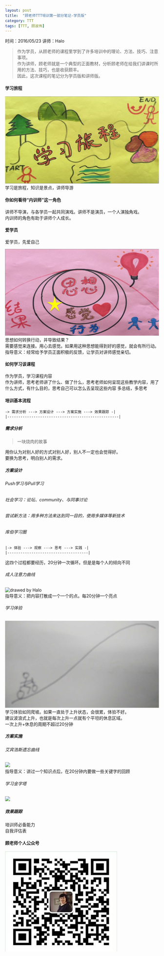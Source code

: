 ```yaml
---
layout: post
title:  "顾老师TTT培训第一部分笔记-学员版"
category: TTT
tags: [TTT, 顾淑伟]
---
```


时间：2016/05/23 讲师：Halo

>作为学员，从顾老师的课程里学到了许多培训中的理论、方法、技巧、注意事项。  
作为讲师，顾老师就是一个典型的正面教材，分析顾老师在给我们讲课时所用的方法、技巧，也是收获颇丰。  
因此，这次课程的笔记分为学员版和讲师版。

#### 学习旅程

![drawed by Halo](/image/learning_trip.jpg)  
学习是旅程，知识是景点，讲师导游

#### 你如何看待“内训师”这一角色

讲师不导演，与各学员一起共同演戏。讲师不是演员，一个人演独角戏。  
内训师的角色有助于讲师个人成长。

#### 爱学员

爱学员，先爱自己

![drawed by Halo](/image/love_your_student.jpg)  
思想如何转换行动，并导致结果？  
需要感觉来连接。用心去感觉。如果用这种思想能得到好的感觉，就会有所行动。  
指导意义：经常给予学员正面积极的反馈，让学员对讲师感觉亲切。

#### 如何学习该课程

作为学员，学习课程内容  
作为讲师，思考老师讲了什么、做了什么，思考老师如何呈现这些教学内容，用了什么方式，有什么目的，思考自己可以怎么去呈现这些内容
多总结，多思考

#### 培训基本流程

```
-> 需求分析 ---> 方案设计 ---> 方案实施 ---> 效果跟踪 -|
|---------------------------------------------------|
```

##### 需求分析

> 一块烧肉的故事

用你认为对别人好的方式对别人好，别人不一定也会觉得好。  
要换为思考，明白别人的需求。

##### 方案设计

###### Push学习与Pull学习

###### 社会学习：论坛、community、与同事讨论

###### 尝试新方法：用多种方法来达到同一目的，使用多媒体等新技术

###### 库伯学习圈

```
|-> 体验 ---> 观察 ---> 思考 ---> 实践 -|
|-------------------------------------| 
```
这四个过程都要经历，20分钟一次循环。但是是每个人的倾向不同

###### 成人注意力曲线

![drawed by Halo](/image/learning_attention_curve.jpg)  
指导意义：把内容打散成一个一个的点。每20分钟一个亮点

###### 学习体验

![](/image/learning_experience.jpg)  
学习体验如同爬坡。如果一直处于上升状态，会很累，体验不好。  
建议波浪式上升，也就是每次上升一点就有个平坦的休息区域。  
一次上升+休息的周期不超过20分钟  

##### 方案实施

###### 艾宾浩斯遗忘曲线

![](https://ss0.bdstatic.com/94oJfD_bAAcT8t7mm9GUKT-xh_/timg?image&quality=100&size=b4000_4000&sec=1464911327&di=65aac5691eb61469fb5d5ee9d17310de&src=http://news.sznews.com/images/attachement/jpg/site3/20151105/001e4f9d635217a4f7e343.jpg)  
指导意义：讲过一个知识点后，在20分钟内要做一些关键字的回顾

###### 学习金字塔

![](http://www.onesmart.org/images/xuep1.jpg)

##### 效果跟踪

培训师必备能力  
自我评估表

#### 顾老师个人公众号

![](/image/RQ_of_gu.jpg)
